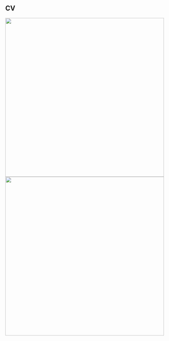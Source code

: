 
## CV
<p float="left">
  <img src="/lpattullo/pages/PattulloCV_May25.png" width="500" />
  <img src="/lpattullo/pages/page2.png" width="500" /> 

</p>
